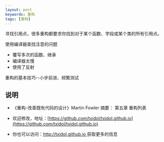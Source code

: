 ```yaml
---
layout: post
keywords: 重构
tags: [重构]
---
```


寻找引用点，很多重构都要求你找到对于某个函数、字段或某个类的所有引用点。

使用编译器查找注意的问题
- 覆写多次的函数、继承
- 编译器太慢
- 使用了反射

重构的基本技巧--小步前进、频繁测试


说明
----
- 《重构-改善既有代码的设计》Martin Fowler 摘要： 第五章 重构列表

- 欢迎修改，地址：[https://github.com/txidol/txidol.github.io](https://github.com/txidol/txidol.github.io)

- 你也可以访问：[http://txidol.github.io ](http://txidol.github.io) 获取更多的信息
